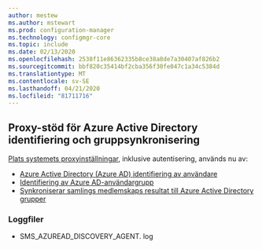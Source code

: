 ```yaml
---
author: mestew
ms.author: mstewart
ms.prod: configuration-manager
ms.technology: configmgr-core
ms.topic: include
ms.date: 02/13/2020
ms.openlocfilehash: 2538f11e86362335b8ce38a8de7a30407af826b2
ms.sourcegitcommit: bbf820c35414bf2cba356f30fe047c1a34c5384d
ms.translationtype: MT
ms.contentlocale: sv-SE
ms.lasthandoff: 04/21/2020
ms.locfileid: "81711716"
---
```

## <a name="proxy-support-for-azure-active-directory-discovery-and-group-sync"></a><a name="bkmk_aad"></a>Proxy-stöd för Azure Active Directory identifiering och gruppsynkronisering

<!--5913817-->
[Plats systemets proxyinställningar](../../../../plan-design/network/proxy-server-support.md), inklusive autentisering, används nu av:

- [Azure Active Directory (Azure AD) identifiering av användare](../../../../servers/deploy/configure/about-discovery-methods.md#azureaddisc)
- [Identifiering av Azure AD-användargrupp](../../../../servers/deploy/configure/about-discovery-methods.md#bkmk_azuregroupdisco)
- [Synkroniserar samlings medlemskaps resultat till Azure Active Directory grupper](../../../../clients/manage/collections/create-collections.md#bkmk_aadcollsync)

### <a name="log-files"></a>Loggfiler

- SMS_AZUREAD_DISCOVERY_AGENT. log
